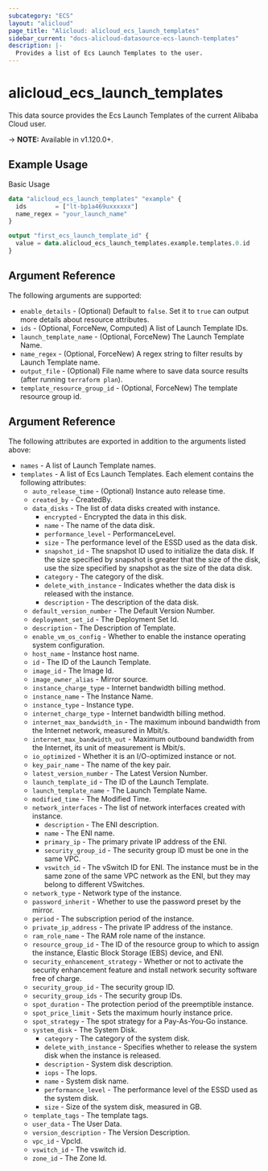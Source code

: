 ```yaml
---
subcategory: "ECS"
layout: "alicloud"
page_title: "Alicloud: alicloud_ecs_launch_templates"
sidebar_current: "docs-alicloud-datasource-ecs-launch-templates"
description: |-
  Provides a list of Ecs Launch Templates to the user.
---
```


# alicloud\_ecs\_launch\_templates

This data source provides the Ecs Launch Templates of the current Alibaba Cloud user.

-> **NOTE:** Available in v1.120.0+.

## Example Usage

Basic Usage

```terraform
data "alicloud_ecs_launch_templates" "example" {
  ids        = ["lt-bp1a469uxxxxxx"]
  name_regex = "your_launch_name"
}

output "first_ecs_launch_template_id" {
  value = data.alicloud_ecs_launch_templates.example.templates.0.id
}
```

## Argument Reference

The following arguments are supported:

* `enable_details` - (Optional) Default to `false`. Set it to `true` can output more details about resource attributes.
* `ids` - (Optional, ForceNew, Computed)  A list of Launch Template IDs.
* `launch_template_name` - (Optional, ForceNew) The Launch Template Name.
* `name_regex` - (Optional, ForceNew) A regex string to filter results by Launch Template name.
* `output_file` - (Optional) File name where to save data source results (after running `terraform plan`).
* `template_resource_group_id` - (Optional, ForceNew) The template resource group id.

## Argument Reference

The following attributes are exported in addition to the arguments listed above:

* `names` - A list of Launch Template names.
* `templates` - A list of Ecs Launch Templates. Each element contains the following attributes:
    * `auto_release_time` - (Optional) Instance auto release time.
	* `created_by` - CreatedBy.
	* `data_disks` - The list of data disks created with instance.
		* `encrypted` - Encrypted the data in this disk.
		* `name` - The name of the data disk.
		* `performance_level` - PerformanceLevel.
		* `size` - The performance level of the ESSD used as the data disk.
		* `snapshot_id` - The snapshot ID used to initialize the data disk. If the size specified by snapshot is greater that the size of the disk, use the size specified by snapshot as the size of the data disk.
		* `category` - The category of the disk.
		* `delete_with_instance` - Indicates whether the data disk is released with the instance.
		* `description` - The description of the data disk.
	* `default_version_number` - The Default Version Number.
	* `deployment_set_id` - The Deployment Set Id.
	* `description` - The Description of Template.
	* `enable_vm_os_config` - Whether to enable the instance operating system configuration.
	* `host_name` - Instance host name.
	* `id` - The ID of the Launch Template.
	* `image_id` - The Image Id.
	* `image_owner_alias` - Mirror source.
	* `instance_charge_type` - Internet bandwidth billing method.
	* `instance_name` - The Instance Name.
	* `instance_type` - Instance type.
	* `internet_charge_type` - Internet bandwidth billing method.
	* `internet_max_bandwidth_in` - The maximum inbound bandwidth from the Internet network, measured in Mbit/s.
	* `internet_max_bandwidth_out` - Maximum outbound bandwidth from the Internet, its unit of measurement is Mbit/s.
	* `io_optimized` - Whether it is an I/O-optimized instance or not.
	* `key_pair_name` - The name of the key pair.
	* `latest_version_number` - The Latest Version Number.
	* `launch_template_id` - The ID of the Launch Template.
	* `launch_template_name` - The Launch Template Name.
	* `modified_time` - The Modified Time.
	* `network_interfaces` - The list of network interfaces created with instance.
		* `description` - The ENI description.
		* `name` - The ENI name.
		* `primary_ip` - The primary private IP address of the ENI.
		* `security_group_id` - The security group ID must be one in the same VPC.
		* `vswitch_id` - The vSwitch ID for ENI. The instance must be in the same zone of the same VPC network as the ENI, but they may belong to different VSwitches.
	* `network_type` - Network type of the instance.
	* `password_inherit` - Whether to use the password preset by the mirror.
	* `period` - The subscription period of the instance.
	* `private_ip_address` - The private IP address of the instance.
	* `ram_role_name` - The RAM role name of the instance.
	* `resource_group_id` - The ID of the resource group to which to assign the instance, Elastic Block Storage (EBS) device, and ENI.
	* `security_enhancement_strategy` - Whether or not to activate the security enhancement feature and install network security software free of charge.
	* `security_group_id` - The security group ID.
	* `security_group_ids` - The security group IDs.
	* `spot_duration` - The protection period of the preemptible instance.
	* `spot_price_limit` - Sets the maximum hourly instance price.
	* `spot_strategy` - The spot strategy for a Pay-As-You-Go instance.
	* `system_disk` - The System Disk.
		* `category` - The category of the system disk.
		* `delete_with_instance` - Specifies whether to release the system disk when the instance is released.
		* `description` - System disk description.
		* `iops` - The Iops.
		* `name` - System disk name.
		* `performance_level` - The performance level of the ESSD used as the system disk.
		* `size` - Size of the system disk, measured in GB.
	* `template_tags` - The template tags.
	* `user_data` - The User Data.
	* `version_description` - The Version Description.
	* `vpc_id` - VpcId.
	* `vswitch_id` - The vswitch id.
	* `zone_id` - The Zone Id.
